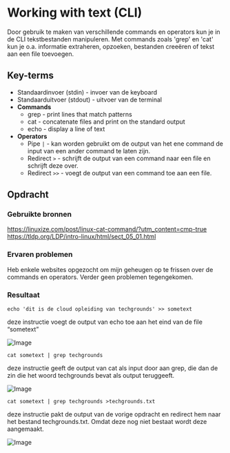 # Working with text (CLI)
Door gebruik te maken van verschillende commands en operators kun je in de CLI  tekstbestanden manipuleren. Met commands zoals 'grep' en 'cat' kun je o.a. informatie extraheren, opzoeken, bestanden creeëren of tekst aan een file toevoegen.

## Key-terms
- Standaardinvoer (stdin) - invoer van de keyboard
- Standaarduitvoer (stdout) - uitvoer van de terminal 
- **Commands**
    - grep - print lines that match patterns
    - cat - concatenate files and print on the standard output
    - echo - display a line of text
- **Operators**
    - Pipe `|` - kan worden gebruikt om de output van het ene command de input van een ander command te laten zijn.
    - Redirect `>` - schrijft de output van een command naar een file en schrijft deze over.
    - Redirect `>>` - voegt de output van een command toe aan een file.


## Opdracht
### Gebruikte bronnen
https://linuxize.com/post/linux-cat-command/?utm_content=cmp-true
https://tldp.org/LDP/intro-linux/html/sect_05_01.html

### Ervaren problemen
Heb enkele websites opgezocht om mijn geheugen op te frissen over de commands en operators. Verder geen problemen tegengekomen.

### Resultaat

 ``echo 'dit is de cloud opleiding van techgrounds' >> sometext``


deze instructie voegt de output van echo toe aan het eind van de file “sometext”

![Image](https://github.com/kaman-codes/techgrounds-kaman/blob/main/00_includes/LNX-03_screenshot01.PNG)


``cat sometext | grep techgrounds`` 

deze instructie geeft de output van cat als input door aan grep, die dan de zin die het woord techgrounds bevat als output teruggeeft.

![Image](https://github.com/kaman-codes/techgrounds-kaman/blob/main/00_includes/LNX-03_screenshot02.PNG)

    
``cat sometext | grep techgrounds >techgrounds.txt`` 

deze instructie pakt de output van de vorige opdracht en redirect hem naar het bestand techgrounds.txt. Omdat deze nog niet bestaat wordt deze aangemaakt.

![Image](https://github.com/kaman-codes/techgrounds-kaman/blob/main/00_includes/LNX-03_screenshot03.PNG)




